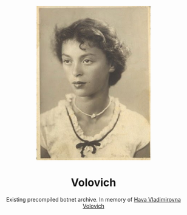
<p align="center"><img width="300" src="./docs/readme.jpg"/></p>

<h1 align="center">Volovich</h1>

<p align="center">Existing precompiled botnet archive. In memory of <a href="https://en.wikipedia.org/wiki/Hava_Volovich">Hava Vladimirovna Volovich</a></p>
